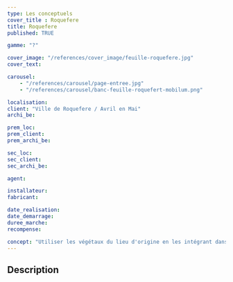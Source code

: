 ```yaml
---
type: Les conceptuels
cover_title : Roquefere
title: Roquefere
published: TRUE

gamme: "?"

cover_image: "/references/cover_image/feuille-roquefere.jpg"
cover_text:

carousel:
    - "/references/carousel/page-entree.jpg"
    - "/references/carousel/banc-feuille-roquefert-mobilum.png"

localisation:
client: "Ville de Roquefere / Avril en Mai"
archi_be:

prem_loc:
prem_client:
prem_archi_be:

sec_loc:
sec_client:
sec_archi_be:

agent:

installateur:
fabricant:

date_realisation:
date_demarrage:
duree_marche:
recompense:

concept: "Utiliser les végétaux du lieu d'origine en les intégrant dans nos mobilier."
---
```


## Description
